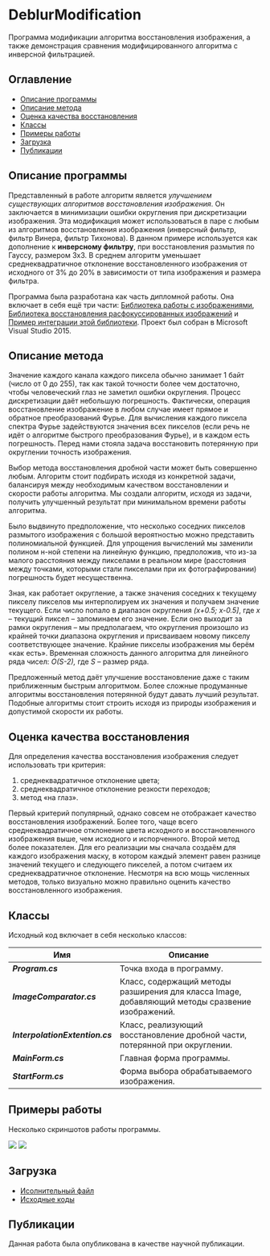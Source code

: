 # DeblurModification
Программа модификации алгоритма восстановления изображения, а также демонстрация сравнения модифицированного алгоритма с инверсной фильтрацией.


## Оглавление

- [Описание программы](#Описание-программы)
- [Описание метода](#Описание-метода)
- [Оценка качества восстановления](#Оценка-качества-восстановления)
- [Классы](#Классы)
- [Примеры работы](#Примеры-работы)
- [Загрузка](#Загрузка)
- [Публикации](#Публикации)

## Описание программы

Представленный в работе алгоритм является *улучшением существующих алгоритмов восстановления изображения*. Он заключается в минимизации ошибки округления при дискретизации изображения. Эта модификация может использоваться в паре с любым из алгоритмов восстановления изображения (инверсный фильтр, фильтр Винера, фильтр Тихонова). В данном примере используется как дополнение к **инверсному фильтру**, при восстановления размытия по Гауссу, размером 3х3. В среднем алгоритм уменьшает среднеквадратичное отклонение восстановленного изображения от исходного от 3% до 20% в зависимости от типа изображения и размера фильтра. 

Программа была разработана как часть дипломной работы. Она включает в себя ещё три части:
[Библиотека работы с изображениями](http://github.com/Kovnir/ImageEditor), [Библиотека восстановления расфокуссированных изображений](http://github.com/xsimbvx/ImageRecovery) и [Пример интеграции этой библиотеки](http://github.com/xsimbvx/IRIntegration).
Проект был собран в Microsoft Visual Studio 2015.

## Описание метода

Значение каждого канала каждого пиксела обычно занимает 1 байт (число от 0 до 255), так как такой точности более чем достаточно, чтобы человеческий глаз не заметил ошибки округления. Процесс дискретизации даёт небольшую погрешность. Фактически, операция восстановление изображение в любом случае имеет прямое и обратное преобразований Фурье. Для вычисления каждого пиксела спектра Фурье задействуются значения всех пикселов (если речь не идёт о алгоритме быстрого преобразования Фурье), и в каждом есть погрешность. Перед нами стояла задача восстановить потерянную при округлении точность изображения. 

Выбор метода восстановления дробной части может быть совершенно любым. Алгоритм стоит подбирать исходя из конкретной задачи, балансируя между необходимым качеством восстановлении и скорости работы алгоритма. Мы создали алгоритм, исходя из задачи, получить улучшенный результат при минимальном времени работы алгоритма.

Было выдвинуто предположение, что несколько соседних пикселов размытого изображения с большой вероятностью можно представить полиномиальной функцией. Для упрощения вычислений мы заменили полином н-ной степени на линейную функцию, предположив, что из-за малого расстояния между пикселами в реальном мире (расстояния между точками, которыми стали пикселами при их фотографировании) погрешность будет несущественна.

Зная, как работает округление, а также значения соседних к текущему пикселу пикселов мы интерполируем их значения и получаем значение текущего. Если число попало в диапазон округления *(x+0.5; x-0.5]*, где *х* – текущий пиксел – запоминаем его значение. Если оно выходит за рамки округления – мы предполагаем, что округления произошло из крайней точки диапазона округления и присваиваем новому пикселу соответствующее значение. Крайние пикселы изображения мы берём «как есть». Временная сложность данного алгоритма для линейного ряда чисел:
*O(S-2),*
где *S* – размер ряда.

Предложенный метод даёт улучшение восстановление даже с таким приближенным быстрым алгоритмом. Более сложные продуманные алгоритмы восстановления потерянной будут давать лучший результат. Подобные алгоритмы стоит строить исходя из природы изображения и допустимой скорости их работы.

## Оценка качества восстановления

Для определения качества восстановления изображения следует использовать три критерия:
1.	среднеквадратичное отклонение цвета;
2.	среднеквадратичное отклонение резкости переходов;
3.	метод «на глаз».

Первый критерий популярный, однако совсем не отображает качество восстановления изображений. Более того, чаще всего среднеквадратичное отклонение цвета исходного и восстановленного изображения выше, чем исходного и испорченного.
Второй метод более показателен. Для его реализации мы сначала создаём для каждого изображения маску, в котором каждый элемент равен разнице значений текущего и следующего пикселей, а потом считаем их среднеквадратичное отклонение.
Несмотря на всю мощь численных методов, только визуально можно правильно оценить качество восстановленного изображения.

## Классы

Исходный код включает в себя несколько классов:

Имя | Описание
------------ | -------------
***Program.cs*** | Точка входа в программу.
***ImageComparator.cs*** | Класс, содержащий методы разширения для класса Image, добавляющий методы сразвение изображений.
***InterpolationExtention.cs*** | Класс, реализующий восстановление дробной части, потерянной при округлении.
***MainForm.cs*** | Главная форма программы.
***StartForm.cs*** | Форма выбора обрабатываемого изображения.

## Примеры работы

Несколько скриншотов работы программы.

![](/SampleImages/len_original.png)
![](/SampleImages/len_GaussianBlur5x5.png)

## Загрузка

* [Исолнительный файл](https://github.com/Kovnir/DeblurModification/blob/master/bin/RecoveryModification.zip?raw=true)
* [Исходные коды](https://github.com/Kovnir/DeblurModification/archive/master.zip)

## Публикации

Данная работа была опубликована в качестве научной публикации.
